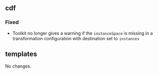 ## cdf 

### Fixed

- Toolkit no longer gives a warning if the `instanceSpace` is missing in
a transformation configuration with destination set to `instances`

## templates

No changes.